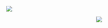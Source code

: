 <img src="https://Welcome my GitHub!/api?type=transparent&color=%23f8cbc5&height=300&section=header&text=capsule%20render&fontSize=90" />

<p align="center">
  <img src="https://i.pinimg.com/originals/70/37/d4/7037d478852af21357f038fac2d2e9f6.gif">
</p>

